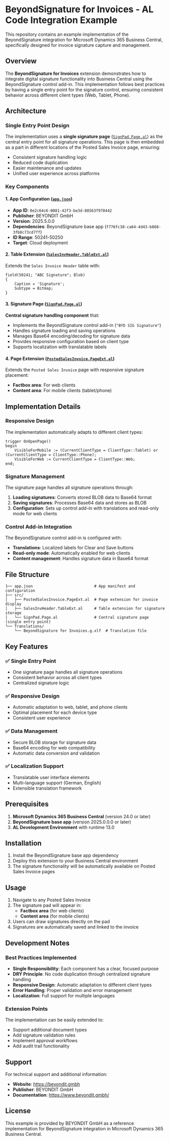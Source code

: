 # BeyondSignature for Invoices - AL Code Integration Example

This repository contains an example implementation of the BeyondSignature integration for Microsoft Dynamics 365 Business Central, specifically designed for invoice signature capture and management.

## Overview

The **BeyondSignature for Invoices** extension demonstrates how to integrate digital signature functionality into Business Central using the BeyondSignature control add-in. This implementation follows best practices by having a single entry point for the signature control, ensuring consistent behavior across different client types (Web, Tablet, Phone).

## Architecture

### Single Entry Point Design

The implementation uses a **single signature page** ([`SignPad.Page.al`](src/SignPad.Page.al)) as the central entry point for all signature operations. This page is then embedded as a part in different locations of the Posted Sales Invoice page, ensuring:

- Consistent signature handling logic
- Reduced code duplication
- Easier maintenance and updates
- Unified user experience across platforms

### Key Components

#### 1. App Configuration ([`app.json`](app.json))
- **App ID**: `0e2c64c6-0081-42f3-be3d-88563f978442`
- **Publisher**: BEYONDIT GmbH
- **Version**: 2025.5.0.0
- **Dependencies**: BeyondSignature base app (`f776fc38-ca64-4d43-b868-3fb8c73cd7ff`)
- **ID Range**: 50241-50250
- **Target**: Cloud deployment

#### 2. Table Extension ([`SalesInvHeader.TableExt.al`](src/SalesInvHeader.TableExt.al))
Extends the `Sales Invoice Header` table with:
```al
field(50241; "ABC Signature"; Blob)
{
    Caption = 'Signature';
    Subtype = Bitmap;
}
```

#### 3. Signature Page ([`SignPad.Page.al`](src/SignPad.Page.al))
**Central signature handling component** that:
- Implements the BeyondSignature control add-in (`"BYD SIG Signature"`)
- Handles signature loading and saving operations
- Manages Base64 encoding/decoding for signature data
- Provides responsive configuration based on client type
- Supports localization with translatable labels

#### 4. Page Extension ([`PostedSalesInvoice.PageExt.al`](src/PostedSalesInvoice.PageExt.al))
Extends the `Posted Sales Invoice` page with responsive signature placement:
- **Factbox area**: For web clients
- **Content area**: For mobile clients (tablet/phone)

## Implementation Details

### Responsive Design

The implementation automatically adapts to different client types:

```al
trigger OnOpenPage()
begin
    VisibleForMobile := (CurrentClientType = ClientType::Tablet) or (CurrentClientType = ClientType::Phone);
    VisibleForWeb := CurrentClientType = ClientType::Web;
end;
```

### Signature Management

The signature page handles all signature operations through:

1. **Loading signatures**: Converts stored BLOB data to Base64 format
2. **Saving signatures**: Processes Base64 data and stores as BLOB
3. **Configuration**: Sets up control add-in with translations and read-only mode for web clients

### Control Add-in Integration

The BeyondSignature control add-in is configured with:
- **Translations**: Localized labels for Clear and Save buttons
- **Read-only mode**: Automatically enabled for web clients
- **Content management**: Handles signature data in Base64 format

## File Structure

```
├── app.json                           # App manifest and configuration
├── src/
│   ├── PostedSalesInvoice.PageExt.al  # Page extension for invoice display
│   ├── SalesInvHeader.TableExt.al     # Table extension for signature storage
│   └── SignPad.Page.al                # Central signature page (single entry point)
└── Translations/
    └── BeyondSignature for Invoices.g.xlf  # Translation file
```

## Key Features

### ✅ Single Entry Point
- One signature page handles all signature operations
- Consistent behavior across all client types
- Centralized signature logic

### ✅ Responsive Design
- Automatic adaptation to web, tablet, and phone clients
- Optimal placement for each device type
- Consistent user experience

### ✅ Data Management
- Secure BLOB storage for signature data
- Base64 encoding for web compatibility
- Automatic data conversion and validation

### ✅ Localization Support
- Translatable user interface elements
- Multi-language support (German, English)
- Extensible translation framework

## Prerequisites

1. **Microsoft Dynamics 365 Business Central** (version 24.0 or later)
2. **BeyondSignature base app** (version 2025.0.0.0 or later)
3. **AL Development Environment** with runtime 13.0

## Installation

1. Install the BeyondSignature base app dependency
2. Deploy this extension to your Business Central environment
3. The signature functionality will be automatically available on Posted Sales Invoice pages

## Usage

1. Navigate to any Posted Sales Invoice
2. The signature pad will appear in:
   - **Factbox area** (for web clients)
   - **Content area** (for mobile clients)
3. Users can draw signatures directly on the pad
4. Signatures are automatically saved and linked to the invoice

## Development Notes

### Best Practices Implemented

- **Single Responsibility**: Each component has a clear, focused purpose
- **DRY Principle**: No code duplication through centralized signature handling
- **Responsive Design**: Automatic adaptation to different client types
- **Error Handling**: Proper validation and error management
- **Localization**: Full support for multiple languages

### Extension Points

The implementation can be easily extended to:
- Support additional document types
- Add signature validation rules
- Implement approval workflows
- Add audit trail functionality

## Support

For technical support and additional information:
- **Website**: https://beyondit.gmbh
- **Publisher**: BEYONDIT GmbH
- **Documentation**: https://www.beyondit.gmbh/

## License

This example is provided by BEYONDIT GmbH as a reference implementation for BeyondSignature integration in Microsoft Dynamics 365 Business Central.